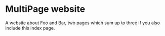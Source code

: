 # MultiPage website

A website about Foo and Bar,
two pages which sum up to three if you also
include this index page.
